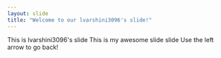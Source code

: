 ```yaml
---
layout: slide
title: "Welcome to our lvarshini3096's slide!"
---
```

This is lvarshini3096's slide
This is my awesome slide slide
Use the left arrow to go back!
